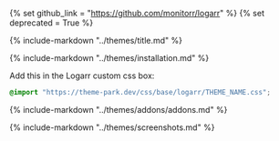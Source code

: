 {% set github_link = "https://github.com/monitorr/logarr" %}
{% set deprecated = True %}

{% include-markdown "../themes/title.md" %}

{% include-markdown "../themes/installation.md" %}

Add this in the Logarr custom css box:

```css
@import "https://theme-park.dev/css/base/logarr/THEME_NAME.css";
```

{% include-markdown "../themes/addons/addons.md" %}

{% include-markdown "../themes/screenshots.md" %}